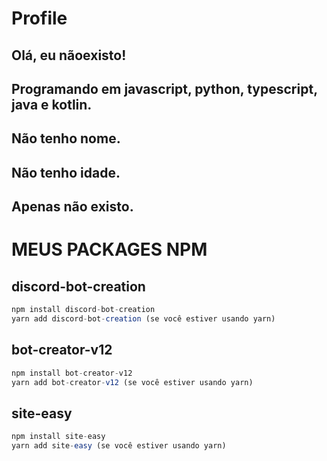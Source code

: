 # Profile

## Olá, eu nãoexisto!
## Programando em javascript, python, typescript, java e kotlin.
## Não tenho nome.
## Não tenho idade.
## Apenas não existo.


# MEUS PACKAGES NPM 


## discord-bot-creation
```js
npm install discord-bot-creation
yarn add discord-bot-creation (se você estiver usando yarn)
```

##  bot-creator-v12

```js
npm install bot-creator-v12
yarn add bot-creator-v12 (se você estiver usando yarn)
```

## site-easy

```js
npm install site-easy
yarn add site-easy (se você estiver usando yarn)
```
